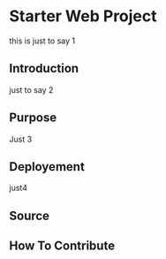 # Starter Web Project

this is just to say 1

## Introduction

just to say 2

## Purpose
Just 3

## Deployement
just4

## Source

## How To Contribute
